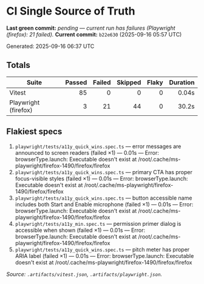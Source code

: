 # CI Single Source of Truth

**Last green commit:** _pending — current run has failures (Playwright (firefox): 21 failed)._
**Current commit:** `b22e630` (2025-09-16 05:57 UTC)

Generated: 2025-09-16 06:37 UTC

## Totals

| Suite | Passed | Failed | Skipped | Flaky | Duration |
| --- | ---: | ---: | ---: | ---: | ---: |
| Vitest | 85 | 0 | 0 | 0 | 0.04s |
| Playwright (firefox) | 3 | 21 | 44 | 0 | 30.2s |

## Flakiest specs

1. `playwright/tests/a11y_quick_wins.spec.ts` — error messages are announced to screen readers (failed ×1) — 0.01s — Error: browserType.launch: Executable doesn't exist at /root/.cache/ms-playwright/firefox-1490/firefox/firefox
2. `playwright/tests/a11y_quick_wins.spec.ts` — primary CTA has proper focus-visible styles (failed ×1) — 0.01s — Error: browserType.launch: Executable doesn't exist at /root/.cache/ms-playwright/firefox-1490/firefox/firefox
3. `playwright/tests/a11y_quick_wins.spec.ts` — button accessible name includes both Start and Enable microphone (failed ×1) — 0.01s — Error: browserType.launch: Executable doesn't exist at /root/.cache/ms-playwright/firefox-1490/firefox/firefox
4. `playwright/tests/a11y_min.spec.ts` — permission primer dialog is accessible when shown (failed ×1) — 0.01s — Error: browserType.launch: Executable doesn't exist at /root/.cache/ms-playwright/firefox-1490/firefox/firefox
5. `playwright/tests/a11y_quick_wins.spec.ts` — pitch meter has proper ARIA label (failed ×1) — 0.01s — Error: browserType.launch: Executable doesn't exist at /root/.cache/ms-playwright/firefox-1490/firefox/firefox

_Source: `.artifacts/vitest.json`, `.artifacts/playwright.json`._

